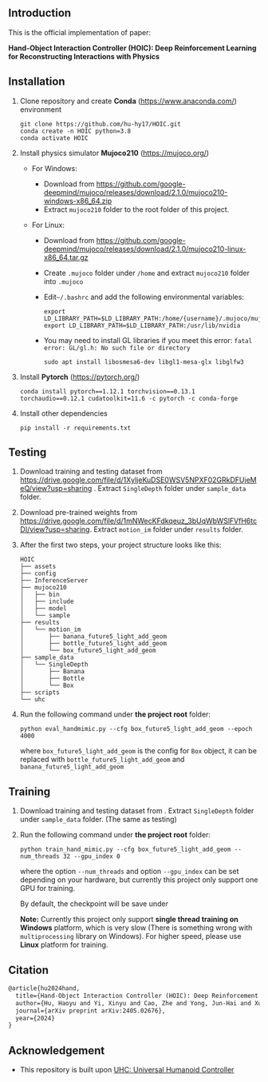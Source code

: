 ## Introduction

This is the official implementation of paper:

**Hand-Object Interaction Controller (HOIC): Deep Reinforcement Learning for Reconstructing Interactions with Physics**



## Installation

1. Clone repository and create **Conda** (https://www.anaconda.com/) environment

   ```shell
   git clone https://github.com/hu-hy17/HOIC.git
   conda create -n HOIC python=3.8
   conda activate HOIC
   ```

2. Install physics simulator **Mujoco210** (https://mujoco.org/)

   - For Windows:

     - Download from https://github.com/google-deepmind/mujoco/releases/download/2.1.0/mujoco210-windows-x86_64.zip
     - Extract `mujoco210` folder to the root folder of this project.

   - For Linux:

     - Download from https://github.com/google-deepmind/mujoco/releases/download/2.1.0/mujoco210-linux-x86_64.tar.gz

     - Create `.mujoco` folder under `/home` and extract `mujoco210` folder into `.mujoco` 

     - Edit`~/.bashrc` and add the following environmental variables:

       ```Shell
       export LD_LIBRARY_PATH=$LD_LIBRARY_PATH:/home/{username}/.mujoco/mujoco210/bin
       export LD_LIBRARY_PATH=$LD_LIBRARY_PATH:/usr/lib/nvidia
       ```

     - You may need to install GL libraries if you meet this error: `fatal error: GL/gl.h: No such file or directory`

       ```Shell
       sudo apt install libosmesa6-dev libgl1-mesa-glx libglfw3
       ```

3. Install **Pytorch** (https://pytorch.org/)

   ```Shell
   conda install pytorch==1.12.1 torchvision==0.13.1 torchaudio==0.12.1 cudatoolkit=11.6 -c pytorch -c conda-forge
   ```

4. Install other dependencies

   ```Shell
   pip install -r requirements.txt
   ```



## Testing

1. Download training and testing dataset from https://drive.google.com/file/d/1XyljeKuDSE0WSV5NPXF02GRkDFUjeMeQ/view?usp=sharing . Extract `SingleDepth` folder under `sample_data` folder.

2. Download pre-trained weights from https://drive.google.com/file/d/1mNWecKFdkqeuz_3bUqWbWSlFVfH6tcDI/view?usp=sharing. Extract `motion_im` folder under `results` folder.

3. After the first two steps, your project structure looks like this:

   ```
   HOIC
   ├── assets
   ├── config
   ├── InferenceServer
   ├── mujoco210
   │   ├── bin
   │   ├── include
   │   ├── model
   │   └── sample
   ├── results
   │   └── motion_im
   │       ├── banana_future5_light_add_geom
   │       ├── bottle_future5_light_add_geom
   │       └── box_future5_light_add_geom
   ├── sample_data
   │   └── SingleDepth
   │       ├── Banana
   │       ├── Bottle
   │       └── Box
   ├── scripts
   └── uhc
   ```

3. Run the following command under **the project root** folder:

   ```Shell
   python eval_handmimic.py --cfg box_future5_light_add_geom --epoch 4000
   ```

    where `box_future5_light_add_geom` is the config for `Box` object, it can be replaced with `bottle_future5_light_add_geom` and `banana_future5_light_add_geom`
   
   

## Training

1. Download training and testing dataset from . Extract `SingleDepth` folder under `sample_data` folder. (The same as testing)

2. Run the following command under **the project root** folder:

   ```Shell
   python train_hand_mimic.py --cfg box_future5_light_add_geom --num_threads 32 --gpu_index 0
   ```

   where the option `--num_threads` and option `--gpu_index` can be set depending on your hardware, but currently this project only support one GPU for training.

   By default, the checkpoint will be save under 

   **Note:** Currently this project only support **single thread training on** **Windows** platform, which is very slow (There is something wrong with `multiprocessing` library on Windows). For higher speed, please use **Linux** platform for training.



## Citation

```latex
@article{hu2024hand,
  title={Hand-Object Interaction Controller (HOIC): Deep Reinforcement Learning for Reconstructing Interactions with Physics},
  author={Hu, Haoyu and Yi, Xinyu and Cao, Zhe and Yong, Jun-Hai and Xu, Feng},
  journal={arXiv preprint arXiv:2405.02676},
  year={2024}
}
```



## Acknowledgement

- This repository is built upon [UHC: Universal Humanoid Controller](https://github.com/ZhengyiLuo/UHC)

